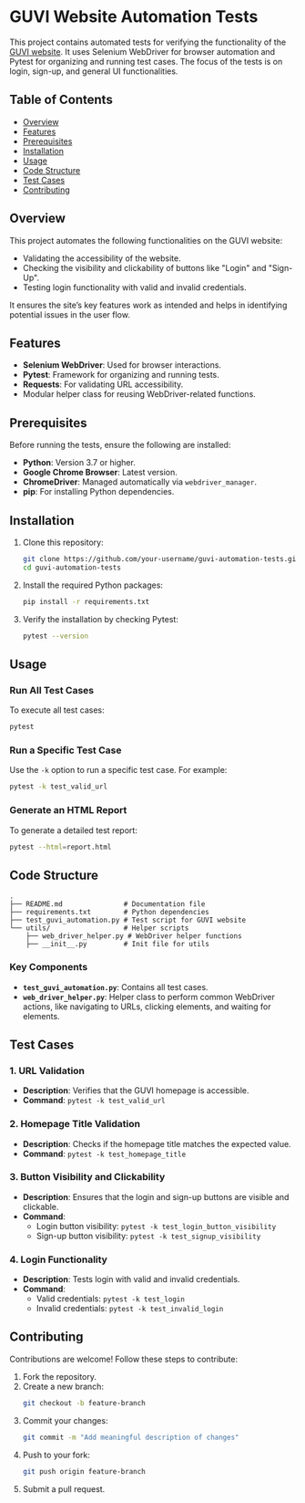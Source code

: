 # GUVI Website Automation Tests

This project contains automated tests for verifying the functionality of the [GUVI website](https://www.guvi.in). It uses Selenium WebDriver for browser automation and Pytest for organizing and running test cases. The focus of the tests is on login, sign-up, and general UI functionalities.

## Table of Contents

- [Overview](#overview)
- [Features](#features)
- [Prerequisites](#prerequisites)
- [Installation](#installation)
- [Usage](#usage)
- [Code Structure](#code-structure)
- [Test Cases](#test-cases)
- [Contributing](#contributing)

## Overview

This project automates the following functionalities on the GUVI website:
- Validating the accessibility of the website.
- Checking the visibility and clickability of buttons like "Login" and "Sign-Up".
- Testing login functionality with valid and invalid credentials.

It ensures the site’s key features work as intended and helps in identifying potential issues in the user flow.

## Features

- **Selenium WebDriver**: Used for browser interactions.
- **Pytest**: Framework for organizing and running tests.
- **Requests**: For validating URL accessibility.
- Modular helper class for reusing WebDriver-related functions.

## Prerequisites

Before running the tests, ensure the following are installed:

- **Python**: Version 3.7 or higher.
- **Google Chrome Browser**: Latest version.
- **ChromeDriver**: Managed automatically via `webdriver_manager`.
- **pip**: For installing Python dependencies.

## Installation

1. Clone this repository:
    ```bash
    git clone https://github.com/your-username/guvi-automation-tests.git
    cd guvi-automation-tests
    ```

2. Install the required Python packages:
    ```bash
    pip install -r requirements.txt
    ```

3. Verify the installation by checking Pytest:
    ```bash
    pytest --version
    ```

## Usage

### Run All Test Cases

To execute all test cases:
```bash
pytest
```

### Run a Specific Test Case

Use the `-k` option to run a specific test case. For example:
```bash
pytest -k test_valid_url
```

### Generate an HTML Report

To generate a detailed test report:
```bash
pytest --html=report.html
```

## Code Structure

```plaintext
.
├── README.md               # Documentation file
├── requirements.txt        # Python dependencies
├── test_guvi_automation.py # Test script for GUVI website
└── utils/                  # Helper scripts
    ├── web_driver_helper.py # WebDriver helper functions
    ├── __init__.py         # Init file for utils
```

### Key Components

- **`test_guvi_automation.py`**: Contains all test cases.
- **`web_driver_helper.py`**: Helper class to perform common WebDriver actions, like navigating to URLs, clicking elements, and waiting for elements.

## Test Cases

### 1. URL Validation
- **Description**: Verifies that the GUVI homepage is accessible.
- **Command**: `pytest -k test_valid_url`

### 2. Homepage Title Validation
- **Description**: Checks if the homepage title matches the expected value.
- **Command**: `pytest -k test_homepage_title`

### 3. Button Visibility and Clickability
- **Description**: Ensures that the login and sign-up buttons are visible and clickable.
- **Command**:
  - Login button visibility: `pytest -k test_login_button_visibility`
  - Sign-up button visibility: `pytest -k test_signup_visibility`

### 4. Login Functionality
- **Description**: Tests login with valid and invalid credentials.
- **Command**:
  - Valid credentials: `pytest -k test_login`
  - Invalid credentials: `pytest -k test_invalid_login`

## Contributing

Contributions are welcome! Follow these steps to contribute:

1. Fork the repository.
2. Create a new branch:
    ```bash
    git checkout -b feature-branch
    ```
3. Commit your changes:
    ```bash
    git commit -m "Add meaningful description of changes"
    ```
4. Push to your fork:
    ```bash
    git push origin feature-branch
    ```
5. Submit a pull request.

